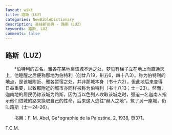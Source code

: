 ```yaml
---
layout: wiki
title: 路斯（LUZ）
categories: NewBibleDictionary
description: 圣经新词典 - 路斯（LUZ）
keywords: 路斯, LUZ
comments: false
---
```


## 路斯（LUZ）

　　*伯特利的古名。雅各在某地离该城不远之处，梦见有梯子立在地上而直通天上，他睡醒之后便称那地为伯特利（创廿八19，卅五6，四十八3）。称为伯特利的地点，是该城附近、雅各暂宿之处，并非那城本身（书十六2），但此地后来变得日益重要，以致那附近的城市亦同样被称为伯特利（书十八13；士一23）。然而，迦南地的居民仍称该城为路斯，因为当以色列人攻取该城之时，强迫一名迦南人指示他们进城的路来换取自己的性命，后来这人逃往“赫人之地”，筑了另一座城，仍叫路斯（士一24-26）。

　　书目：F. M. Abel, Ge*ographie de la Palestine, 2, 1938, 页371。

T.C.M.








